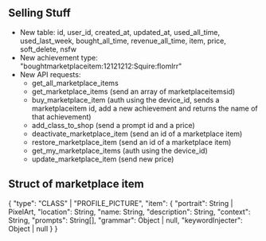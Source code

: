 ## Selling Stuff
- New table: id, user_id, created_at, updated_at, used_all_time, used_last_week, bought_all_time, revenue_all_time, item, price, soft_delete, nsfw
- New achievement type: "boughtmarketplaceitem:12121212:Squire:flomlrr"
- New API requests:
    - get_all_marketplace_items
    - get_marketplace_items (send an array of marketplaceitemsid)
    - buy_marketplace_item (auth using the device_id, sends a marketplaceitem id, add a new achievement and returns the name of that achievement)
    - add_class_to_shop (send a prompt id and a price)
    - deactivate_marketplace_item (send an id of a marketplace item)
    - restore_marketplace_item (send an id of a marketplace item)
    - get_my_marketplace_items (auth using the device_id)
    - update_marketplace_item (send new price)
## Struct of marketplace item
{
    "type": "CLASS" | "PROFILE_PICTURE",
    "item": {
        "portrait": String | PixelArt,
        "location": String,
        "name: String,
        "description": String,
        "context": String,
        "prompts": String[],
        "grammar": Object | null,
        "keywordInjecter": Object | null
    }
}
